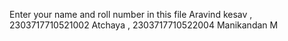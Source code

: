 Enter your name and roll number in this file
Aravind kesav , 2303717710521002
Atchaya , 2303717710522004
Manikandan M
